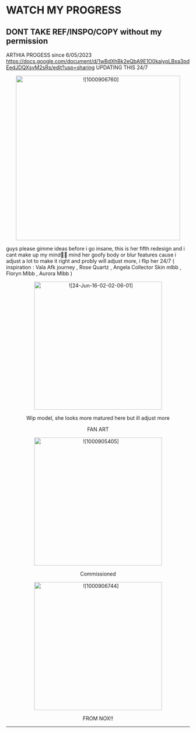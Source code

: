 # WATCH MY PROGRESS
## DONT TAKE REF/INSPO/COPY without my permission
ARTHIA PROGESS since 6/05/2023 https://docs.google.com/document/d/1wBdXhBk2eQbA9E1O0kaiypLBxa3pdEedJDQXsvM2sRs/edit?usp=sharing
UPDATING THIS 24/7
<p align="center"> 
              <img width="450" src="https://github.com/ArthiaCarnation/ArthiaCarnation/assets/170179384/0261d055-df93-409e-bcec-0b1df383001d" alt = ![1000906760]>
</p>
guys please gimme ideas before i go insane, this is her fifth redesign and i cant make up my mind🙏🙏
mind her goofy body or blur features cause i adjust a lot to make it right and probly will adjust more, i flip her 24/7
( inspiration : Vala Afk journey , Rose Quartz , Angela Collector Skin mlbb , Floryn Mlbb , Aurora Mlbb )
<p align="center"> 
<img width="350" src="https://github.com/ArthiaCarnation/ArthiaCarnation/assets/170179384/6a7e4998-a980-45a4-bb7b-fa447c8859f4" alt =![24-Jun-16-02-02-06-01]>
</p>
<p align="center"> 
Wip model, she looks more matured here but ill adjust more 
</p>
<p align="center"> 
FAN ART 
<p align="center"> 
<img width="350" src =https://github.com/ArthiaCarnation/ArthiaCarnation/assets/170179384/50d1a5fa-98a2-460c-9f6e-5785b694f65d alt=![1000905405]>
  <p align="center"> 
  Commissioned
</p>
<p align="center"> 
<img width="350" src="https://github.com/ArthiaCarnation/ArthiaCarnation/assets/170179384/fcb26454-a635-4af3-8caf-a66a8c45db37"alt=![1000906744]>
  <p align="center"> 
  FROM NOX!!
</p>
<hr>


